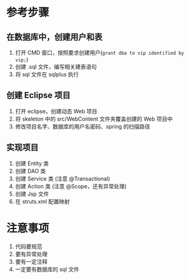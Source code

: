 # 参考步骤


## 在数据库中，创建用户和表

1. 打开 CMD 窗口，按照要求创建用户(`grant dba to vip identified by vip;`)
2. 创建 .sql 文件，编写相关建表语句
3. 将 sql 文件在 sqlplus 执行


## 创建 Eclipse 项目

1. 打开 eclipse，创建动态 Web 项目
2. 将 skeleton 中的 src/WebContent 文件夹覆盖创建的 Web 项目中
3. 修改项目名字、数据库的用户名密码、spring 的扫描路径


## 实现项目

1. 创建 Entity 类
2. 创建 DAO 类
3. 创建 Service 类 (注意 @Transactional)
4. 创建 Action 类 (注意 @Scope，还有异常处理)
5. 创建 Jsp 文件
6. 在 struts.xml 配置映射


# 注意事项

1. 代码要规范
2. 要有异常处理
3. 要有一定注释
4. 一定要有数据库的 sql 文件